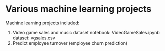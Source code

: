 # Various machine learning projects
Machine learning projects included:
1. Video game sales and music dataset
   notebook: VideoGameSales.ipynb
   dataset: vgsales.csv
2. Predict employee turnover (employee churn prediction)
